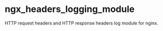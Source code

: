 ngx_headers_logging_module
==========================

HTTP request headers and HTTP response headers log module for nginx.

